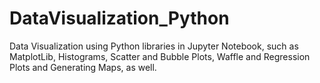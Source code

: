 # DataVisualization_Python
Data Visualization using Python libraries in Jupyter Notebook, such as MatplotLib, Histograms, Scatter and Bubble Plots, Waffle and Regression Plots and Generating Maps, as well.
